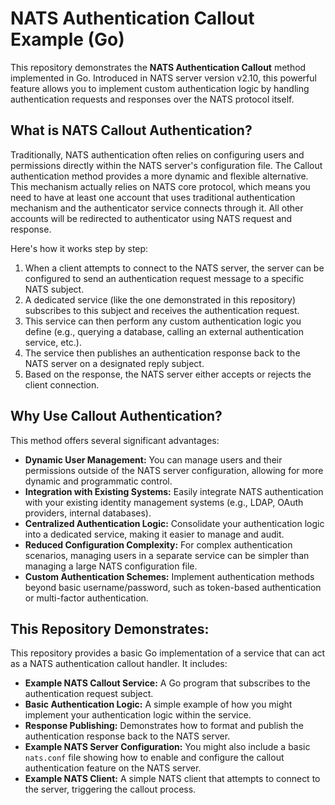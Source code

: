 # NATS Authentication Callout Example (Go)

This repository demonstrates the **NATS Authentication Callout** method implemented in Go.
Introduced in NATS server version v2.10, this powerful feature allows you
to implement custom authentication logic by handling authentication requests and responses
over the NATS protocol itself.

## What is NATS Callout Authentication?

Traditionally, NATS authentication often relies on configuring users and permissions directly within the NATS server's configuration file. The Callout authentication method provides a more dynamic and flexible alternative.
This mechanism actually relies on NATS core protocol, which means you need to have at least one account that uses traditional authentication mechanism and the authenticator service connects through it.
All other accounts will be redirected to authenticator using NATS request and response.

Here's how it works step by step:

1.  When a client attempts to connect to the NATS server, the server can be configured to send an authentication request message to a specific NATS subject.
2.  A dedicated service (like the one demonstrated in this repository) subscribes to this subject and receives the authentication request.
3.  This service can then perform any custom authentication logic you define (e.g., querying a database, calling an external authentication service, etc.).
4.  The service then publishes an authentication response back to the NATS server on a designated reply subject.
5.  Based on the response, the NATS server either accepts or rejects the client connection.

## Why Use Callout Authentication?

This method offers several significant advantages:

* **Dynamic User Management:** You can manage users and their permissions outside of the NATS server configuration, allowing for more dynamic and programmatic control.
* **Integration with Existing Systems:** Easily integrate NATS authentication with your existing identity management systems (e.g., LDAP, OAuth providers, internal databases).
* **Centralized Authentication Logic:** Consolidate your authentication logic into a dedicated service, making it easier to manage and audit.
* **Reduced Configuration Complexity:** For complex authentication scenarios, managing users in a separate service can be simpler than managing a large NATS configuration file.
* **Custom Authentication Schemes:** Implement authentication methods beyond basic username/password, such as token-based authentication or multi-factor authentication.

## This Repository Demonstrates:

This repository provides a basic Go implementation of a service that can act as a NATS authentication callout handler. It includes:

* **Example NATS Callout Service:** A Go program that subscribes to the authentication request subject.
* **Basic Authentication Logic:** A simple example of how you might implement your authentication logic within the service.
* **Response Publishing:** Demonstrates how to format and publish the authentication response back to the NATS server.
* **Example NATS Server Configuration:** You might also include a basic `nats.conf` file showing how to enable and configure the callout authentication feature on the NATS server.
* **Example NATS Client:** A simple NATS client that attempts to connect to the server, triggering the callout process.
